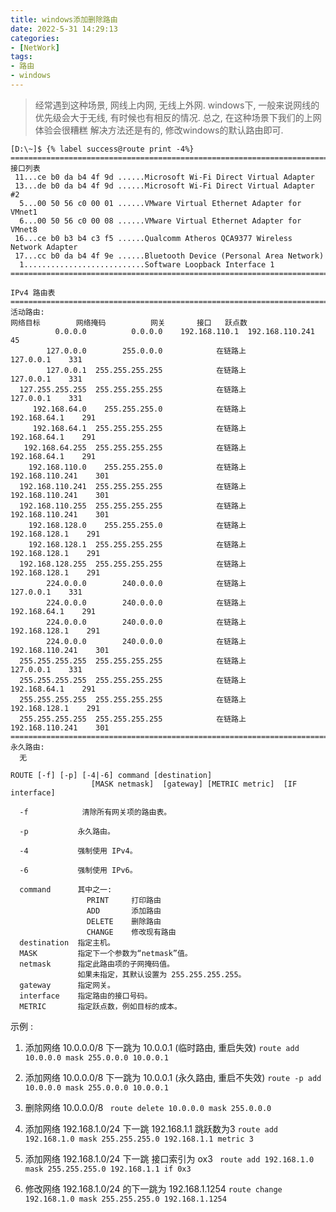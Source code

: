 ```yaml
---
title: windows添加删除路由
date: 2022-5-31 14:29:13
categories: 
- [NetWork]
tags: 
- 路由
- windows
---
```


> 经常遇到这种场景, 网线上内网, 无线上外网. 
windows下, 一般来说网线的优先级会大于无线, 有时候也有相反的情况.
> 总之, 在这种场景下我们的上网体验会很糟糕
> 解决方法还是有的, 修改windows的默认路由即可.


```
[D:\~]$ {% label success@route print -4%}
===========================================================================
接口列表
 11...ce b0 da b4 4f 9d ......Microsoft Wi-Fi Direct Virtual Adapter
 13...de b0 da b4 4f 9d ......Microsoft Wi-Fi Direct Virtual Adapter #2
  5...00 50 56 c0 00 01 ......VMware Virtual Ethernet Adapter for VMnet1
  6...00 50 56 c0 00 08 ......VMware Virtual Ethernet Adapter for VMnet8
 16...ce b0 b3 b4 c3 f5 ......Qualcomm Atheros QCA9377 Wireless Network Adapter
 17...cc b0 da b4 4f 9e ......Bluetooth Device (Personal Area Network)
  1...........................Software Loopback Interface 1
===========================================================================

IPv4 路由表
===========================================================================
活动路由:
网络目标        网络掩码          网关       接口   跃点数
          0.0.0.0          0.0.0.0    192.168.110.1  192.168.110.241     45
        127.0.0.0        255.0.0.0            在链路上         127.0.0.1    331
        127.0.0.1  255.255.255.255            在链路上         127.0.0.1    331
  127.255.255.255  255.255.255.255            在链路上         127.0.0.1    331
     192.168.64.0    255.255.255.0            在链路上      192.168.64.1    291
     192.168.64.1  255.255.255.255            在链路上      192.168.64.1    291
   192.168.64.255  255.255.255.255            在链路上      192.168.64.1    291
    192.168.110.0    255.255.255.0            在链路上   192.168.110.241    301
  192.168.110.241  255.255.255.255            在链路上   192.168.110.241    301
  192.168.110.255  255.255.255.255            在链路上   192.168.110.241    301
    192.168.128.0    255.255.255.0            在链路上     192.168.128.1    291
    192.168.128.1  255.255.255.255            在链路上     192.168.128.1    291
  192.168.128.255  255.255.255.255            在链路上     192.168.128.1    291
        224.0.0.0        240.0.0.0            在链路上         127.0.0.1    331
        224.0.0.0        240.0.0.0            在链路上      192.168.64.1    291
        224.0.0.0        240.0.0.0            在链路上     192.168.128.1    291
        224.0.0.0        240.0.0.0            在链路上   192.168.110.241    301
  255.255.255.255  255.255.255.255            在链路上         127.0.0.1    331
  255.255.255.255  255.255.255.255            在链路上      192.168.64.1    291
  255.255.255.255  255.255.255.255            在链路上     192.168.128.1    291
  255.255.255.255  255.255.255.255            在链路上   192.168.110.241    301
===========================================================================
永久路由:
  无

```

``` 
ROUTE [-f] [-p] [-4|-6] command [destination]
                  [MASK netmask]  [gateway] [METRIC metric]  [IF interface]

  -f            清除所有网关项的路由表。

  -p           永久路由。

  -4           强制使用 IPv4。

  -6           强制使用 IPv6。

  command      其中之一:
                 PRINT     打印路由
                 ADD       添加路由
                 DELETE    删除路由
                 CHANGE    修改现有路由
  destination  指定主机。
  MASK         指定下一个参数为“netmask”值。
  netmask      指定此路由项的子网掩码值。
               如果未指定，其默认设置为 255.255.255.255。
  gateway      指定网关。
  interface    指定路由的接口号码。
  METRIC       指定跃点数，例如目标的成本。
```


示例 :

1)  添加网络 10.0.0.0/8  下一跳为 10.0.0.1 (临时路由, 重启失效)
``` route add 10.0.0.0 mask 255.0.0.0 10.0.0.1 ```

2)  添加网络 10.0.0.0/8  下一跳为 10.0.0.1 (永久路由, 重启不失效)
``` route -p add 10.0.0.0 mask 255.0.0.0 10.0.0.1 ```

3) 删除网络 10.0.0.0/8 
``` route delete 10.0.0.0 mask 255.0.0.0```

4)  添加网络 192.168.1.0/24 下一跳 192.168.1.1 跳跃数为3
``` route add 192.168.1.0 mask 255.255.255.0 192.168.1.1 metric 3 ```

5)  添加网络 192.168.1.0/24 下一跳 接口索引为 ox3
``` route add 192.168.1.0 mask 255.255.255.0 192.168.1.1 if 0x3```

6)  修改网络 192.168.1.0/24 的下一跳为 192.168.1.1254
``` route change 192.168.1.0 mask 255.255.255.0 192.168.1.1254 ```